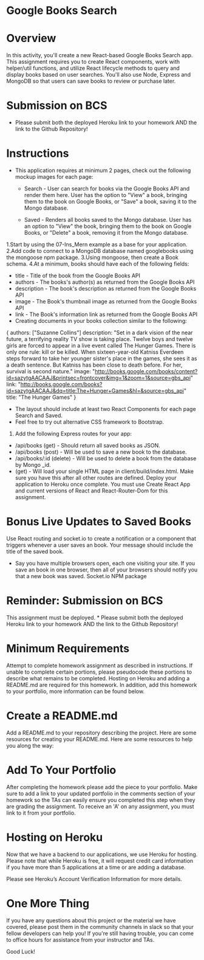 # Google Books Search


# Overview

In this activity, you'll create a new React-based Google Books Search app. This assignment requires you to create React components, work with helper/util functions, and utilize React lifecycle methods to query and display books based on user searches. You'll also use Node, Express and MongoDB so that users can save books to review or purchase later.


# Submission on BCS

* Please submit both the deployed Heroku link to your homework AND the link to the Github Repository!

# Instructions

* This application requires at minimum 2 pages, check out the following mockup images for each page:

  *  Search - User can search for books via the Google Books API and render them here. User has the option to "View" a book, bringing them to the book on Google Books, or "Save" a book, saving it to the Mongo database.

  *  Saved - Renders all books saved to the Mongo database. User has an option to "View" the book, bringing them to the book on Google Books, or "Delete" a book, removing it from the Mongo database.

1.Start by using the 07-Ins_Mern example as a base for your application.
2.Add code to connect to a MongoDB database named googlebooks using the mongoose npm package.
3.Using mongoose, then create a Book schema.
4.At a minimum, books should have each of the following fields:

*  title - Title of the book from the Google Books API
*  authors - The books's author(s) as returned from the Google Books API
*  description - The book's description as returned from the Google Books API
*  image - The Book's thumbnail image as returned from the Google Books API
*  link - The Book's information link as returned from the Google Books API
*  Creating documents in your books collection similar to the following:

{
  authors: ["Suzanne Collins"]
  description: "Set in a dark vision of the near future, a terrifying reality TV show is taking place. Twelve boys and twelve girls are forced to appear in a live event called The Hunger Games. There is only one rule: kill or be killed. When sixteen-year-old Katniss Everdeen steps forward to take her younger sister's place in the games, she sees it as a death sentence. But Katniss has been close to death before. For her, survival is second nature."
  image: "http://books.google.com/books/content?id=sazytgAACAAJ&printsec=frontcover&img=1&zoom=1&source=gbs_api"
  link: "http://books.google.com/books?id=sazytgAACAAJ&dq=title:The+Hunger+Games&hl=&source=gbs_api"
  title: "The Hunger Games"
}

*  The layout should include at least two React Components for each page Search and Saved.
*  Feel free to try out alternative CSS framework to Bootstrap.

1. Add the following Express routes for your app:

*  /api/books (get) - Should return all saved books as JSON.
*  /api/books (post) - Will be used to save a new book to the database.
*  /api/books/:id (delete) - Will be used to delete a book from the database by Mongo _id.
* (get) - Will load your single HTML page in client/build/index.html. Make sure you have this after all other routes are defined.
Deploy your application to Heroku once complete. You must use Create React App and current versions of React and React-Router-Dom for this assignment.

# Bonus Live Updates to Saved Books

Use React routing and socket.io to create a notification or a component that triggers whenever a user saves an book. Your message should include the title of the saved book.


  *  Say you have multiple browsers open, each one visiting your site. If you save an book in one browser, then all of your browsers should notify you that a new book was saved.
Socket.io NPM package

# Reminder: Submission on BCS

This assignment must be deployed. * Please submit both the deployed Heroku link to your homework AND the link to the Github Repository!


# Minimum Requirements

Attempt to complete homework assignment as described in instructions. If unable to complete certain portions, please pseudocode these portions to describe what remains to be completed. Hosting on Heroku and adding a README.md are required for this homework. In addition, add this homework to your portfolio, more information can be found below.

# Create a README.md

Add a README.md to your repository describing the project. Here are some resources for creating your README.md. Here are some resources to help you along the way:

# Add To Your Portfolio

After completing the homework please add the piece to your portfolio. Make sure to add a link to your updated portfolio in the comments section of your homework so the TAs can easily ensure you completed this step when they are grading the assignment. To receive an 'A' on any assignment, you must link to it from your portfolio.


# Hosting on Heroku

Now that we have a backend to our applications, we use Heroku for hosting. Please note that while Heroku is free, it will request credit card information if you have more than 5 applications at a time or are adding a database.

Please see Heroku’s Account Verification Information for more details.


# One More Thing

If you have any questions about this project or the material we have covered, please post them in the community channels in slack so that your fellow developers can help you! If you're still having trouble, you can come to office hours for assistance from your instructor and TAs.

Good Luck!
